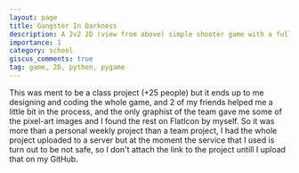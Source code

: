 ```yaml
---
layout: page
title: Gangster In Darkness
description: A 2v2 2D (view from above) simple shooter game with a fully destroyable and wall placeable map, done via python and pygame
importance: 1
category: school
giscus_comments: true
tag: game, 2D, python, pygame
---
```


This was ment to be a class project (+25 people) but it ends up to me designing and coding the whole game, and 2 of my friends helped me a little bit in the process, and the only graphist of the team gave me some of the pixel-art images and I found the rest on FlatIcon by myself.
So it was more than a personal weekly project than a team project, I had the whole project uploaded to a server but at the moment the service that I used is turn out to be not safe, so I don't attach the link to the project untill I upload that on my GitHub.
